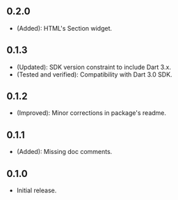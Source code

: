 ## 0.2.0

- (Added): HTML's Section widget.

## 0.1.3

- (Updated): SDK version constraint to include Dart 3.x.
- (Tested and verified): Compatibility with Dart 3.0 SDK.

## 0.1.2

- (Improved): Minor corrections in package's readme.

## 0.1.1

- (Added): Missing doc comments.

## 0.1.0

- Initial release.
